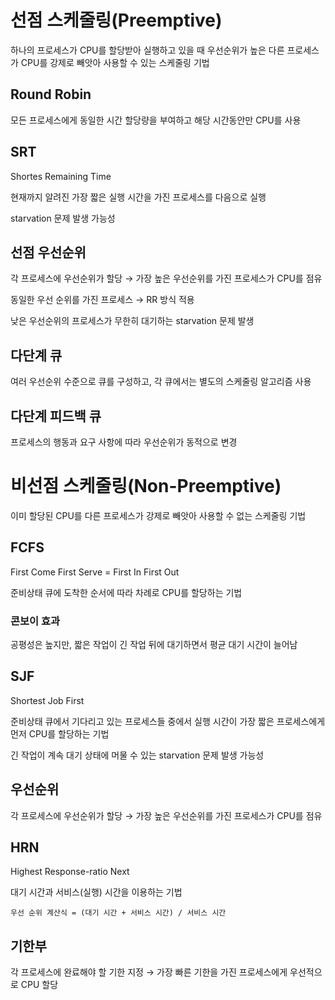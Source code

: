 # 선점 스케줄링(Preemptive)

하나의 프로세스가 CPU를 할당받아 실행하고 있을 때 우선순위가 높은 다른 프로세스가 CPU를 강제로 빼앗아 사용할 수 있는 스케줄링 기법

## Round Robin

모든 프로세스에게 동일한 시간 할당량을 부여하고 해당 시간동안만 CPU를 사용

## SRT

Shortes Remaining Time

현재까지 알려진 가장 짧은 실행 시간을 가진 프로세스를 다음으로 실행

starvation 문제 발생 가능성

## 선점 우선순위

각 프로세스에 우선순위가 할당 → 가장 높은 우선순위를 가진 프로세스가 CPU를 점유

동일한 우선 순위를 가진 프로세스 → RR 방식 적용

낮은 우선순위의 프로세스가 무한히 대기하는 starvation 문제 발생

## 다단계 큐

여러 우선순위 수준으로 큐를 구성하고, 각 큐에서는 별도의 스케줄링 알고리즘 사용

## 다단계 피드백 큐

프로세스의 행동과 요구 사항에 따라 우선순위가 동적으로 변경

# 비선점 스케줄링(Non-Preemptive)

이미 할당된 CPU를 다른 프로세스가 강제로 빼앗아 사용할 수 없는 스케줄링 기법

## FCFS

First Come First Serve = First In First Out

준비상태 큐에 도착한 순서에 따라 차례로 CPU를 할당하는 기법

### 콘보이 효과

공평성은 높지만, 짧은 작업이 긴 작업 뒤에 대기하면서 평균 대기 시간이 늘어남

## SJF

Shortest Job First

준비상태 큐에서 기다리고 있는 프로세스들 중에서 실행 시간이 가장 짧은 프로세스에게 먼저 CPU를 할당하는 기법

긴 작업이 계속 대기 상태에 머물 수 있는 starvation 문제 발생 가능성

## 우선순위

각 프로세스에 우선순위가 할당 → 가장 높은 우선순위를 가진 프로세스가 CPU를 점유

## HRN

Highest Response-ratio Next

대기 시간과 서비스(실행) 시간을 이용하는 기법

`우선 순위 계산식 = (대기 시간 + 서비스 시간) / 서비스 시간`

## 기한부

각 프로세스에 완료해야 할 기한 지정 → 가장 빠른 기한을 가진 프로세스에게 우선적으로 CPU 할당